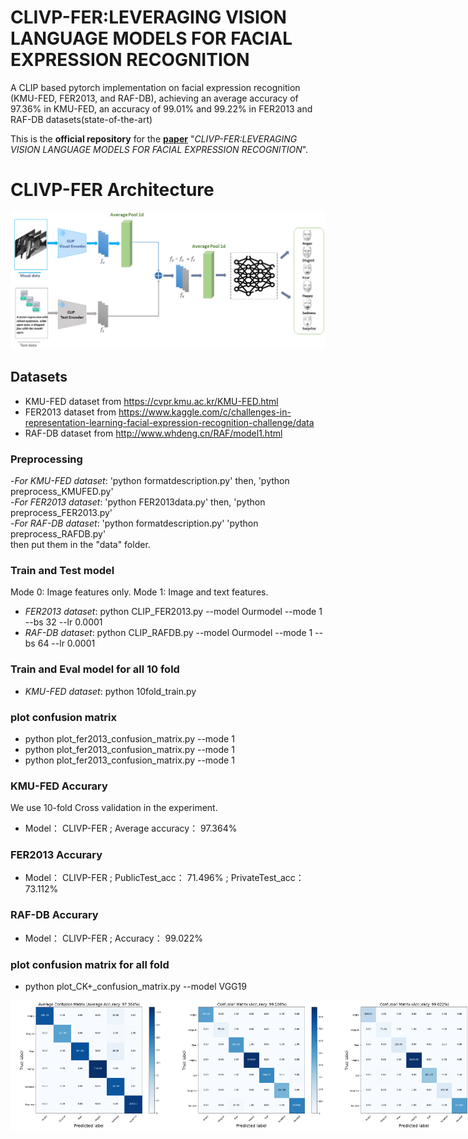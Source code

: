 # CLIVP-FER:LEVERAGING VISION LANGUAGE MODELS FOR FACIAL EXPRESSION RECOGNITION
A CLIP based pytorch implementation on facial expression recognition (KMU-FED, FER2013, and RAF-DB), achieving an average accuracy of 97.36%  in KMU-FED, an accuracy of 99.01% and 99.22% in FER2013  and RAF-DB datasets(state-of-the-art)

This is the **official repository** for the [**paper**](https://arxiv.org/abs/) "*CLIVP-FER:LEVERAGING VISION LANGUAGE MODELS FOR FACIAL EXPRESSION RECOGNITION*".

# CLIVP-FER Architecture
![figures/CLIParch12.png](figures/CLIParch12.png)

## Datasets ##
- KMU-FED dataset from https://cvpr.kmu.ac.kr/KMU-FED.html
- FER2013 dataset from https://www.kaggle.com/c/challenges-in-representation-learning-facial-expression-recognition-challenge/data
- RAF-DB  dataset from http://www.whdeng.cn/RAF/model1.html


### Preprocessing ###
-*For KMU-FED dataset*: 'python formatdescription.py' then, 'python preprocess_KMUFED.py' <Br/>
-*For FER2013 dataset*: 'python FER2013data.py' then, 'python preprocess_FER2013.py' <Br/>
-*For RAF-DB dataset*: 'python formatdescription.py' 'python preprocess_RAFDB.py' <Br/>
then put them in the "data" folder.

### Train and Test model ###
Mode 0: Image features only.
Mode 1: Image and text features.

- *FER2013 dataset*: python CLIP_FER2013.py --model Ourmodel --mode 1 --bs 32 --lr 0.0001
- *RAF-DB dataset*: python CLIP_RAFDB.py --model Ourmodel --mode 1 --bs 64 --lr 0.0001
### Train and Eval model for all 10 fold ###
- *KMU-FED dataset*: python 10fold_train.py

### plot confusion matrix ###
- python plot_fer2013_confusion_matrix.py --mode 1
- python plot_fer2013_confusion_matrix.py --mode 1
- python plot_fer2013_confusion_matrix.py --mode 1
###  KMU-FED Accurary     ###
We use 10-fold Cross validation in the experiment.
- Model：    CLIVP-FER ;       Average accuracy：  97.364%  <Br/>
###  FER2013 Accurary     ###
- Model：    CLIVP-FER ;       PublicTest_acc：  71.496% ;     PrivateTest_acc：73.112%     <Br/>
###  RAF-DB Accurary     ###
- Model：    CLIVP-FER ;       Accuracy：  99.022% <Br/>

### plot confusion matrix for all fold ###
- python plot_CK+_confusion_matrix.py --model VGG19

<div style="display: flex; justify-content: flex-start;">
  <img width=260 src="figures/both.png"/>
  <img width=260 src="figures/FER20132mtrx.png"/>
  <img width=260 src="figures/RAFmtrx.png"/>
</div>


